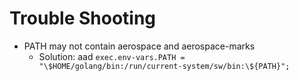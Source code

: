 # Trouble Shooting

- PATH may not contain aerospace and aerospace-marks
  - Solution: aad `exec.env-vars.PATH = "\$HOME/golang/bin:/run/current-system/sw/bin:\${PATH}";`
